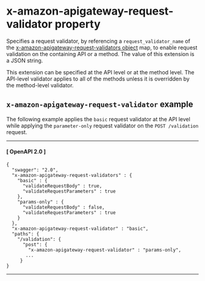 # x\-amazon\-apigateway\-request\-validator property<a name="api-gateway-swagger-extensions-request-validator"></a>

 Specifies a request validator, by referencing a `request_validator_name` of the [x\-amazon\-apigateway\-request\-validators object](api-gateway-swagger-extensions-request-validators.md) map, to enable request validation on the containing API or a method\. The value of this extension is a JSON string\.

This extension can be specified at the API level or at the method level\. The API\-level validator applies to all of the methods unless it is overridden by the method\-level validator\. 

## `x-amazon-apigateway-request-validator` example<a name="api-gateway-swagger-extensions-request-validator-example"></a>

The following example applies the `basic` request validator at the API level while applying the `parameter-only` request validator on the `POST /validation` request\. 

------
#### [ OpenAPI 2\.0 ]

```
{
  "swagger": "2.0",
  "x-amazon-apigateway-request-validators" : {
    "basic" : {
      "validateRequestBody" : true,
      "validateRequestParameters" : true
    },
    "params-only" : {
      "validateRequestBody" : false,
      "validateRequestParameters" : true
    }
  },
  "x-amazon-apigateway-request-validator" : "basic",
  "paths": {
    "/validation": {
      "post": {
        "x-amazon-apigateway-request-validator" : "params-only",
       ...
     }
}
```

------

